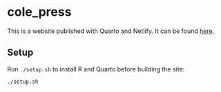 # cole_press

This is a website published with Quarto and Netlify. It can be found [here](https://cole.press).

## Setup

Run `./setup.sh` to install R and Quarto before building the site:

```bash
./setup.sh
```
